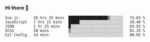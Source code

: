 ### Hi there 👋

<!--
**xin-code/Xin-code** is a ✨ _special_ ✨ repository because its `README.md` (this file) appears on your GitHub profile.

Here are some ideas to get you started:
<!--START_SECTION:waka-->
```text
Vue.js       26 hrs 32 mins  ██████████████████▒░░░░░░   73.63 % 
JavaScript   7 hrs 21 mins   █████░░░░░░░░░░░░░░░░░░░░   20.40 % 
JSON         1 hr 25 mins    █░░░░░░░░░░░░░░░░░░░░░░░░   03.93 % 
SCSS         28 mins         ▒░░░░░░░░░░░░░░░░░░░░░░░░   01.33 % 
Git Config   14 mins         ░░░░░░░░░░░░░░░░░░░░░░░░░   00.65 % 
```
<!--END_SECTION:waka-->

